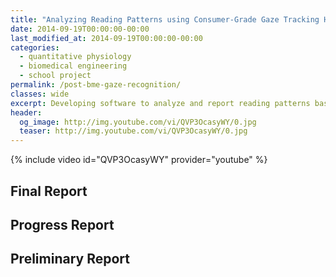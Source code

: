 ```yaml
---
title: "Analyzing Reading Patterns using Consumer-Grade Gaze Tracking Hardware "
date: 2014-09-19T00:00:00-00:00
last_modified_at: 2014-09-19T00:00:00-00:00
categories:
  - quantitative physiology
  - biomedical engineering
  - school project
permalink: /post-bme-gaze-recognition/
classes: wide
excerpt: Developing software to analyze and report reading patterns based on observed eye tracking data.
header:
  og_image: http://img.youtube.com/vi/QVP3OcasyWY/0.jpg
  teaser: http://img.youtube.com/vi/QVP3OcasyWY/0.jpg
---
```


{% include video id="QVP3OcasyWY" provider="youtube" %}

## Final Report

<object data="/images/gaze-tracking/final.pdf" width="1000" height="1000" type="application/pdf"></object>

## Progress Report

<object data="/images/gaze-tracking/progress.pdf" width="1000" height="1000" type="application/pdf"></object>

## Preliminary Report

<object data="/images/gaze-tracking/preliminary.pdf" width="1000" height="1000" type="application/pdf"></object>
